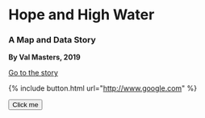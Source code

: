 # Hope and High Water
### A Map and Data Story

**By Val Masters, 2019**

[Go to the story](https://nbviewer.jupyter.org/github/valhella/highwater/blob/master/Louisiana_Edit.ipynb)


{% include button.html url="http://www.google.com" %}

<button name="button" onclick="https://nbviewer.jupyter.org/github/valhella/highwater/blob/master/Louisiana_Edit.ipynb">Click me</button>



